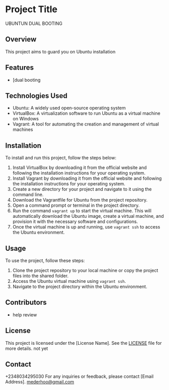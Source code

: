 # Project Title
UBUNTUN DUAL BOOTING
## Overview

This project aims to guard you on Ubuntu installation

## Features

- [dual booting

## Technologies Used

- Ubuntu: A widely used open-source operating system
- VirtualBox: A virtualization software to run Ubuntu as a virtual machine on Windows
- Vagrant: A tool for automating the creation and management of virtual machines

## Installation

To install and run this project, follow the steps below:

1. Install VirtualBox by downloading it from the official website and following the installation instructions for your operating system.
2. Install Vagrant by downloading it from the official website and following the installation instructions for your operating system.
3. Create a new directory for your project and navigate to it using the command line.
4. Download the Vagrantfile for Ubuntu from the project repository.
5. Open a command prompt or terminal in the project directory.
6. Run the command `vagrant up` to start the virtual machine. This will automatically download the Ubuntu image, create a virtual machine, and provision it with the necessary software and configurations.
7. Once the virtual machine is up and running, use `vagrant ssh` to access the Ubuntu environment.

## Usage

To use the project, follow these steps:

1. Clone the project repository to your local machine or copy the project files into the shared folder.
2. Access the Ubuntu virtual machine using `vagrant ssh`.
3. Navigate to the project directory within the Ubuntu environment.

## Contributors

- help review
## License

This project is licensed under the [License Name]. See the [LICENSE](./LICENSE) file for more details.
not yet
## Contact
+2348034295030
For any inquiries or feedback, please contact [Email Address].
mederhoo@gmail.com
